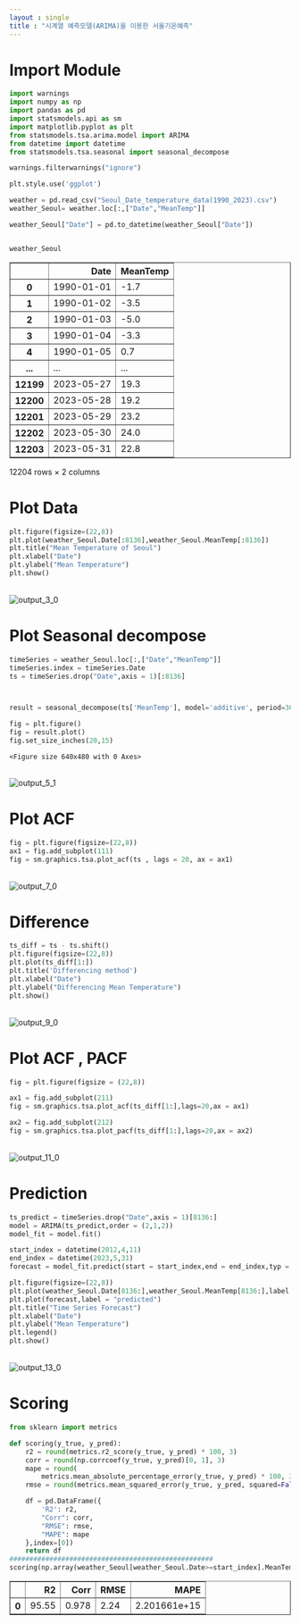 ```yaml
---
layout : single
title : "시계열 예측모델(ARIMA)을 이용한 서울기온예측"
---
```


# Import Module


```python
import warnings
import numpy as np
import pandas as pd
import statsmodels.api as sm
import matplotlib.pyplot as plt
from statsmodels.tsa.arima.model import ARIMA
from datetime import datetime
from statsmodels.tsa.seasonal import seasonal_decompose

warnings.filterwarnings("ignore")

plt.style.use('ggplot')

weather = pd.read_csv("Seoul_Date_temperature_data(1990_2023).csv")
weather_Seoul= weather.loc[:,["Date","MeanTemp"]]

weather_Seoul["Date"] = pd.to_datetime(weather_Seoul["Date"])


weather_Seoul
```




<div>

<table border="1" class="dataframe">
  <thead>
    <tr style="text-align: right;">
      <th></th>
      <th>Date</th>
      <th>MeanTemp</th>
    </tr>
  </thead>
  <tbody>
    <tr>
      <th>0</th>
      <td>1990-01-01</td>
      <td>-1.7</td>
    </tr>
    <tr>
      <th>1</th>
      <td>1990-01-02</td>
      <td>-3.5</td>
    </tr>
    <tr>
      <th>2</th>
      <td>1990-01-03</td>
      <td>-5.0</td>
    </tr>
    <tr>
      <th>3</th>
      <td>1990-01-04</td>
      <td>-3.3</td>
    </tr>
    <tr>
      <th>4</th>
      <td>1990-01-05</td>
      <td>0.7</td>
    </tr>
    <tr>
      <th>...</th>
      <td>...</td>
      <td>...</td>
    </tr>
    <tr>
      <th>12199</th>
      <td>2023-05-27</td>
      <td>19.3</td>
    </tr>
    <tr>
      <th>12200</th>
      <td>2023-05-28</td>
      <td>19.2</td>
    </tr>
    <tr>
      <th>12201</th>
      <td>2023-05-29</td>
      <td>23.2</td>
    </tr>
    <tr>
      <th>12202</th>
      <td>2023-05-30</td>
      <td>24.0</td>
    </tr>
    <tr>
      <th>12203</th>
      <td>2023-05-31</td>
      <td>22.8</td>
    </tr>
  </tbody>
</table>
<p>12204 rows × 2 columns</p>
</div>



# Plot Data


```python
plt.figure(figsize=(22,8))
plt.plot(weather_Seoul.Date[:8136],weather_Seoul.MeanTemp[:8136])
plt.title("Mean Temperature of Seoul")
plt.xlabel("Date")
plt.ylabel("Mean Temperature")
plt.show()
```


​    
![output_3_0](/images/output_3_0.png)
​    


# Plot Seasonal decompose


```python
timeSeries = weather_Seoul.loc[:,["Date","MeanTemp"]]
timeSeries.index = timeSeries.Date
ts = timeSeries.drop("Date",axis = 1)[:8136]



result = seasonal_decompose(ts['MeanTemp'], model='additive', period=365)

fig = plt.figure()
fig = result.plot()
fig.set_size_inches(20,15)
```


    <Figure size 640x480 with 0 Axes>



​    
![output_5_1](/images/output_5_1.png)
​    


# Plot ACF


```python
fig = plt.figure(figsize=(22,8))
ax1 = fig.add_subplot(111)
fig = sm.graphics.tsa.plot_acf(ts , lags = 20, ax = ax1)
```


​    
![output_7_0](/images/output_7_0.png)
​    


# Difference


```python
ts_diff = ts - ts.shift()
plt.figure(figsize=(22,8))
plt.plot(ts_diff[1:])
plt.title('Differencing method')
plt.xlabel("Date")
plt.ylabel("Differencing Mean Temperature")
plt.show()
```


​    
![output_9_0](/images/output_9_0.png)
​    


# Plot ACF , PACF


```python
fig = plt.figure(figsize = (22,8))

ax1 = fig.add_subplot(211)
fig = sm.graphics.tsa.plot_acf(ts_diff[1:],lags=20,ax = ax1)

ax2 = fig.add_subplot(212)
fig = sm.graphics.tsa.plot_pacf(ts_diff[1:],lags=20,ax = ax2)
```


​    
![output_11_0](/images/output_11_0.png)
​    


# Prediction


```python
ts_predict = timeSeries.drop("Date",axis = 1)[8136:]
model = ARIMA(ts_predict,order = (2,1,2))
model_fit = model.fit()

start_index = datetime(2012,4,11)
end_index = datetime(2023,5,31)
forecast = model_fit.predict(start = start_index,end = end_index,typ = 'levels')

plt.figure(figsize=(22,8))
plt.plot(weather_Seoul.Date[8136:],weather_Seoul.MeanTemp[8136:],label = "original")
plt.plot(forecast,label = "predicted")
plt.title("Time Series Forecast")
plt.xlabel("Date")
plt.ylabel("Mean Temperature")
plt.legend()
plt.show()
```


​    
![output_13_0](/images/output_13_0.png)
​    

# Scoring

```python
from sklearn import metrics

def scoring(y_true, y_pred):
    r2 = round(metrics.r2_score(y_true, y_pred) * 100, 3)
    corr = round(np.corrcoef(y_true, y_pred)[0, 1], 3)
    mape = round(
        metrics.mean_absolute_percentage_error(y_true, y_pred) * 100, 3)
    rmse = round(metrics.mean_squared_error(y_true, y_pred, squared=False), 3)

    df = pd.DataFrame({
        'R2': r2,
        "Corr": corr,
        "RMSE": rmse,
        "MAPE": mape
    },index=[0])
    return df
###################################################
scoring(np.array(weather_Seoul[weather_Seoul.Date>=start_index].MeanTemp),np.array(forecast))
```




<div>

<table border="1" class="dataframe">
  <thead>
    <tr style="text-align: right;">
      <th></th>
      <th>R2</th>
      <th>Corr</th>
      <th>RMSE</th>
      <th>MAPE</th>
    </tr>
  </thead>
  <tbody>
    <tr>
      <th>0</th>
      <td>95.55</td>
      <td>0.978</td>
      <td>2.24</td>
      <td>2.201661e+15</td>
    </tr>
  </tbody>
</table>
</div>




```python

```
